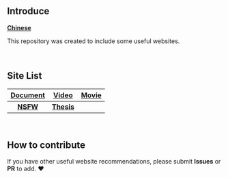 ## Introduce
[**Chinese**](./assets/Chinese.md)

This repository was created to include some useful websites.

<br>

## Site List

|[Document](./docs/document.md)|[Video](./docs/video.md)|[Movie](./docs/movie.md)|
|:---:|:---:|:---:|
|[**NSFW**](./docs/nsfw.md)|[**Thesis**](./docs/thesis.md)||

<br>

## How to contribute
If you have other useful website recommendations, please submit **Issues** or **PR** to add. :heart:
